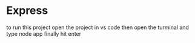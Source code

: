 # Express
to run this project open the project in vs code
then  open the turminal and type node app 
finally hit enter
